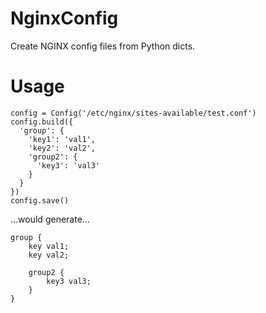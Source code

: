 # NginxConfig
Create NGINX config files from Python dicts.

# Usage
```
config = Config('/etc/nginx/sites-available/test.conf')
config.build({
  'group': {
    'key1': 'val1',
    'key2': 'val2',
    'group2': {
      'key3': 'val3'
    }
  }
})
config.save()
```
...would generate...
```
group {
    key val1;
    key val2;
    
    group2 {
        key3 val3;
    }
}
```
